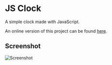 # JS Clock

A simple clock made with JavaScript.

An online version of this project can be found [here](https://pmarfany.github.io/jsclock).

## Screenshot

![Screenshot](thumbnail.jpg?raw=true "Screenshot")
